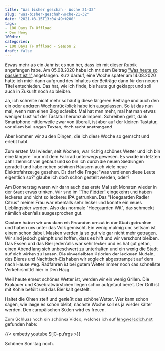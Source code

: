 ```yaml
---
title: "Was bisher geschah - Woche 21-32"
slug: "was-bisher-geschah-woche-21-32"
date: "2021-08-15T13:04:49+0200"
tags:
- 100 Days To Offload
- Den Haag
100dto:
categories:
- 100 Days To Offload - Season 2
draft: false
---
```


Etwas mehr als ein Jahr ist es nun her, dass ich mit dieser Rubrik angefangen habe. Am 05.08.2020 habe ich mit dem Beitrag  ["Was heute so passiert ist 1"][link01] angefangen. Kurz darauf, eine Woche später am 14.08.2020 hatte ich mich dann aufgrund des Inhaltes der Beiträge dann für den neuen Titel entschieden. Das hat, wie ich finde, bis heute gut geklappt und soll auch in Zukunft noch so bleiben.

Ja, ich schreibe nicht mehr so häufig diese längeren Beiträge und auch den ein oder anderen Wochenrückblick habe ich ausgelassen. So ist das nun mal, wenn man einen Blog schreibt. Mal hat man mehr, mal hat man etwas weniger Lust auf der Tastatur herumzuklimpern. Schreiben geht, dank Smartphone mittlerweile zwar von überall, ist aber auf der kleinen Tastatur, vor allem bei langen Texten, doch recht anstrengend.

Aber kommen wir zu den Dingen, die ich diese Woche so gemacht und erlebt habt.

Zum ersten Mal wieder, seit Wochen, war richtig schönes Wetter und ich bin eine längere Tour mit dem Fahrrad unterwegs gewesen. Es wurde im letzten Jahr ziemlich viel gebaut und so bin ich durch die neuen Siedlungen geradelt und habe neben schönen Häusern auch viele neue Elektrofahrzeuge gesehen. Da darf die Frage: "was verdienen diese Leute eigentlich so?" glaube ich doch schon gestellt werden, oder?

Am Donnerstag waren wir dann auch das erste Mal seit Monaten wieder in der Stadt etwas trinken. Wir sind im ["The Fiddler"][fiddler] eingekehrt und haben leckeres und nicht so leckeres IPA getrunken. Das "Hoegaarden Radler Citrus" meiner Frau war ebenfalls sehr lecker und könnte ein neues Lieblingsbier werden. Also das normale "Hoegaarden Wit", das schmeckt nämlich ebenfalls ausgesprochen gut.

Gestern haben wir uns dann mit Freunden erneut in der Stadt getrunken und haben uns unter das Volk gemischt. Ein wenig mulmig und seltsam ist einem schon dabei. Masken werden ja so gut wie gar nicht mehr getragen. Wir sind jedoch geimpft und hoffen, dass es hilft und wir verschont bleiben. Das Essen und das Bier jedenfalls war sehr lecker und es hat gut getan, einen Abend lang sich unbeschwert zu unterhalten und ein wenig die Stadt auf sich wirken zu lassen. Die einverleibten Kalorien der leckeren Nudeln, des Bieres und Nachtisch-Eis haben wir sogleich abgestrampelt auf dem nach Hause weg. Radfahren ist bei gutem Wetter immer noch das schnellste Verkehrsmittel hier in Den Haag.

Weil heute erneut schönes Wetter ist, werden wir ein wenig Grillen. Die Krakauer und Käsebratwürstchen liegen schon aufgetaut bereit. Der Grill ist mit Kohle befüllt und das Bier kalt gestellt.

Haltet die Ohren steif und genießt das schöne Wetter. Wer kann schon sagen, wie lange es schön bleibt, nächste Woche soll es ja wieder kälter werden. Den europäischen Süden wird es freuen.

Zum Schluss noch ein schönes Video, welches ich auf [langweiledich.net] gefunden habe:


{{< embetty youtube SljC-puYrgs >}}

Schönen Sonntag noch.


[link01]: https://zn80.net/2020/08/was-heute-so-passiert-ist-1/
[fiddler]: https://www.fiddler.nl/
[langweiledich.net]: https://www.langweiledich.net/26-kleinigkeiten-gegen-langeweile-am-15-08-2021/?utm_source=Kleinigkeiten&utm_medium=Homepage&utm_campaign=Slider

<!--more-->

